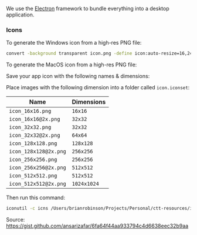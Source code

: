 We use the [Electron](https://www.electronjs.org/) framework to bundle everything into a desktop application.

### Icons

To generate the Windows icon from a high-res PNG file:

```bash
convert -background transparent icon.png -define icon:auto-resize=16,24,32,48,64,72,96,128,256 icon.ico
```

To generate the MacOS icon from a high-res PNG file:

Save your app icon with the following names & dimensions:

Place images with the following dimension into a folder called `icon.iconset`:

| Name                  | Dimensions  |
| --------------------- | ----------- |
| `icon_16x16.png`      | `16x16`     |
| `icon_16x16@2x.png`   | `32x32`     |
| `icon_32x32.png`      | `32x32`     |
| `icon_32x32@2x.png`   | `64x64`     |
| `icon_128x128.png`    | `128x128`   |
| `icon_128x128@2x.png` | `256x256`   |
| `icon_256x256.png`    | `256x256`   |
| `icon_256x256@2x.png` | `512x512`   |
| `icon_512x512.png`    | `512x512`   |
| `icon_512x512@2x.png` | `1024x1024` |

Then run this command:

```bash
iconutil -c icns /Users/brianrobinson/Projects/Personal/ctt-resources/icon.iconset
```

Source: https://gist.github.com/ansarizafar/6fa64f44aa933794c4d6638eec32b9aa
